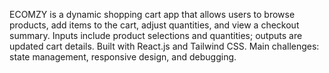 
ECOMZY is a dynamic shopping cart app that allows users to browse products, add items to the cart, adjust quantities, and view a checkout summary. Inputs include product selections and quantities; outputs are updated cart details. Built with React.js and Tailwind CSS. Main challenges: state management, responsive design, and debugging.
